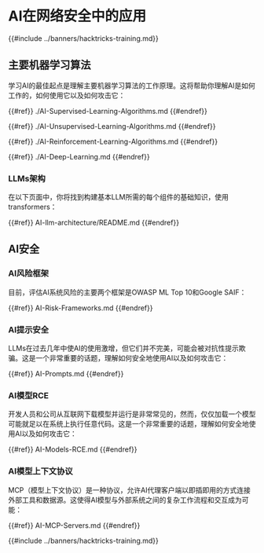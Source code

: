 # AI在网络安全中的应用

{{#include ../banners/hacktricks-training.md}}

## 主要机器学习算法

学习AI的最佳起点是理解主要机器学习算法的工作原理。这将帮助你理解AI是如何工作的，如何使用它以及如何攻击它：

{{#ref}}
./AI-Supervised-Learning-Algorithms.md
{{#endref}}

{{#ref}}
./AI-Unsupervised-Learning-Algorithms.md
{{#endref}}

{{#ref}}
./AI-Reinforcement-Learning-Algorithms.md
{{#endref}}

{{#ref}}
./AI-Deep-Learning.md
{{#endref}}

### LLMs架构

在以下页面中，你将找到构建基本LLM所需的每个组件的基础知识，使用transformers：

{{#ref}}
AI-llm-architecture/README.md
{{#endref}}

## AI安全

### AI风险框架

目前，评估AI系统风险的主要两个框架是OWASP ML Top 10和Google SAIF：

{{#ref}}
AI-Risk-Frameworks.md
{{#endref}}

### AI提示安全

LLMs在过去几年中使AI的使用激增，但它们并不完美，可能会被对抗性提示欺骗。这是一个非常重要的话题，理解如何安全地使用AI以及如何攻击它：

{{#ref}}
AI-Prompts.md
{{#endref}}

### AI模型RCE

开发人员和公司从互联网下载模型并运行是非常常见的，然而，仅仅加载一个模型可能就足以在系统上执行任意代码。这是一个非常重要的话题，理解如何安全地使用AI以及如何攻击它：

{{#ref}}
AI-Models-RCE.md
{{#endref}}

### AI模型上下文协议

MCP（模型上下文协议）是一种协议，允许AI代理客户端以即插即用的方式连接外部工具和数据源。这使得AI模型与外部系统之间的复杂工作流程和交互成为可能：

{{#ref}}
AI-MCP-Servers.md
{{#endref}}

{{#include ../banners/hacktricks-training.md}}
